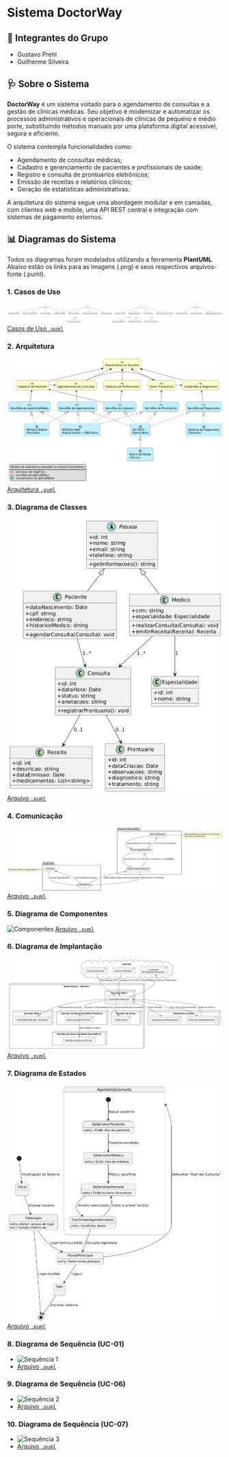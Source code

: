 # Sistema DoctorWay

## 👥 Integrantes do Grupo

- Gustavo Prehl
- Guilherme Silveira

## 🩺 Sobre o Sistema

**DoctorWay** é um sistema voltado para o agendamento de consultas e a gestão de clínicas médicas. Seu objetivo é modernizar e automatizar os processos administrativos e operacionais de clínicas de pequeno e médio porte, substituindo métodos manuais por uma plataforma digital acessível, segura e eficiente.

O sistema contempla funcionalidades como:

- Agendamento de consultas médicas;
- Cadastro e gerenciamento de pacientes e profissionais de saúde;
- Registro e consulta de prontuários eletrônicos;
- Emissão de receitas e relatórios clínicos;
- Geração de estatísticas administrativas.

A arquitetura do sistema segue uma abordagem modular e em camadas, com clientes web e mobile, uma API REST central e integração com sistemas de pagamento externos.

## 📊 Diagramas do Sistema

Todos os diagramas foram modelados utilizando a ferramenta **PlantUML**. Abaixo estão os links para as imagens (.png) e seus respectivos arquivos-fonte (.puml).

### 1. Casos de Uso
 ![Casos de Uso](./Projeto%20PlantUML%20API/plantuml_diagrams/Casos%20de%20uso%20-%20DoctorWay.png)
 [Casos de Uso `.puml`](./Projeto%20PlantUML%20API/plantuml_code/Casos%20de%20Uso%20-%20DoctorWay.puml)

### 2. Arquitetura
 ![Arquitetura](./Projeto%20PlantUML%20API/plantuml_diagrams/Arquitetura%20-%20DoctorWay.png)
 [Arquitetura `.puml`](./Projeto%20PlantUML%20API/plantuml_code/Arquitetura%20-%20DoctorWay.puml)

### 3. Diagrama de Classes
 ![Classes](./Projeto%20PlantUML%20API/plantuml_diagrams/Classes%20-%20DoctorWay.png)
 [Arquivo `.puml`](./Projeto%20PlantUML%20API/plantuml_code/Classes%20-%20DoctorWay.puml)

### 4. Comunicação
 ![Comunicação](./Projeto%20PlantUML%20API/plantuml_diagrams/Comunicação%20-%20DoctorWay.png)
[Arquivo `.puml`](./Projeto%20PlantUML%20API/plantuml_code/Comunicação%20-%20DoctorWay.puml)

### 5. Diagrama de Componentes
 ![Componentes](./Projeto%20PlantUML%20API/plantuml_diagrams/Diagrama%20de%20Componentes%20%20DoctorWay.png)
 [Arquivo `.puml`](./Projeto%20PlantUML%20API/plantuml_code/Diagrama%20de%20Componentes.pul)

### 6. Diagrama de Implantação
 ![Implantação](./Projeto%20PlantUML%20API/plantuml_diagrams/Implantação%20-%20DoctorWay.png)
 [Arquivo `.puml`](./Projeto%20PlantUML%20API/plantuml_code/Implantação%20-%20DoctorWay.puml)

### 7. Diagrama de Estados
 ![Estados](./Projeto%20PlantUML%20API/plantuml_diagrams/Estados.png)
 [Arquivo `.puml`](./Projeto%20PlantUML%20API/plantuml_code/Estados%20-%20DoctorWay.puml)

### 8. Diagrama de Sequência (UC-01)
- ![Sequência 1](./Projeto%20PlantUML%20API/plantuml_diagrams/Diagrama%20de%20Sequência%20—%20UC-01.png)
- [Arquivo `.puml`](./Projeto%20PlantUML%20API/plantuml_code/Diagrama%20de%20Sequência%20—%20UC-01.puml)

### 9. Diagrama de Sequência (UC-06)
- ![Sequência 2](./Projeto%20PlantUML%20API/plantuml_diagrams/Diagrama%20de%20Sequência%20—%20UC-06.png)
- [Arquivo `.puml`](./Projeto%20PlantUML%20API/plantuml_code/Diagrama%20de%20Sequência%20—%20UC-06.puml)

### 10. Diagrama de Sequência (UC-07)
- ![Sequência 3](./Projeto%20PlantUML%20API/plantuml_diagrams/Diagrama%20de%20Sequência%20—%20UC-07.png)
- [Arquivo `.puml`](./Projeto%20PlantUML%20API/plantuml_code/Diagrama%20de%20Sequência%20—%20UC-07.puml)



